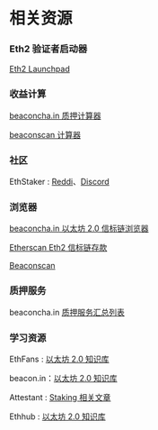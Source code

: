 # 相关资源

### Eth2 验证者启动器

[Eth2 Launchpad](https://launchpad.ethereum.org/)

### 收益计算

[beaconcha.in 质押计算器](https://beaconcha.in/calculator)

[beaconscan 计算器](https://beaconscan.com/staking-calculator)

### 社区

EthStaker : [Reddi](https://www.reddit.com/r/ethstaker/)、[Discord](https://discord.com/invite/6fJw9qG)

### 浏览器

[beaconcha.in 以太坊 2.0 信标链浏览器](https://beaconcha.in/)

[Etherscan Eth2 信标链存款](https://cn.etherscan.com/txsBeaconDeposit)

[Beaconscan](https://beaconscan.com/)

### 质押服务

beaconcha.in [质押服务汇总列表](https://beaconcha.in/stakingServices)

### 学习资源

EthFans : [以太坊 2.0 知识库 ](https://ethfans.org/wikis/Home#%E4%BB%A5%E5%A4%AA%E5%9D%8A-2-0)

beacon.in：[以太坊 2.0 知识库](https://kb.beaconcha.in/)

Attestant : [Staking 相关文章](https://www.attestant.io/posts/)

Ethhub : [以太坊 2.0 知识库](https://docs.ethhub.io/ethereum-roadmap/ethereum-2.0/eth-2.0-phases/)





### 





